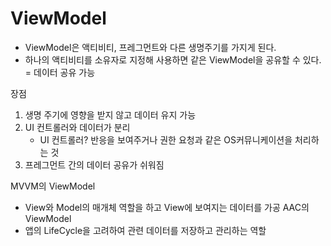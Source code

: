 # ViewModel
- ViewModel은 액티비티, 프레그먼트와 다른 생명주기를 가지게 된다.
- 하나의 액티비티를 소유자로 지정해 사용하면 같은 ViewModel을 공유할 수 있다. = 데이터 공유 가능

장점
1. 생명 주기에 영향을 받지 않고 데이터 유지 가능
2. UI 컨트롤러와 데이터가 분리
    - UI 컨트롤러?
    반응을 보여주거나 권한 요청과 같은 OS커뮤니케이션을 처리하는 것
3. 프레그먼트 간의 데이터 공유가 쉬워짐

MVVM의 ViewModel 
- View와 Model의 매개체 역할을 하고 View에 보여지는 데이터를 가공
AAC의 ViewModel
- 앱의 LifeCycle을 고려하여 관련 데이터를 저장하고 관리하는 역할